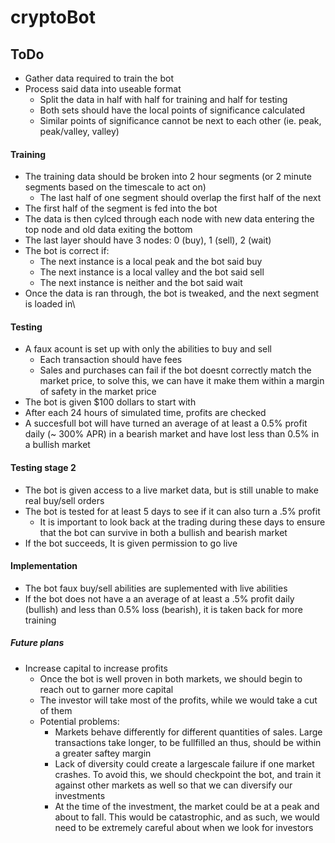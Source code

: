 # cryptoBot

## ToDo

 - Gather data required to train the bot
 - Process said data into useable format
    - Split the data in half with half for training and half for testing
    - Both sets should have the local points of significance calculated
    - Similar points of significance cannot be next to each other (ie. peak, peak/valley, valley)

#### Training
 - The training data should be broken into 2 hour segments (or 2 minute segments based on the timescale to act on)
    - The last half of one segment should overlap the first half of the next
 - The first half of the segment is fed into the bot
 - The data is then cylced through each node with new data entering the top node and old data exiting the bottom
 - The last layer should have 3 nodes: 0 (buy), 1 (sell), 2 (wait)
 - The bot is correct if:
    - The next instance is a local peak and the bot said buy
    - The next instance is a local valley and the bot said sell
    - The next instance is neither and the bot said wait
 - Once the data is ran through, the bot is tweaked, and the next segment is loaded in\


#### Testing
 - A faux acount is set up with only the abilities to buy and sell
    - Each transaction should have fees
    - Sales and purchases can fail if the bot doesnt correctly match the market price, to solve this, we can have it make them within 
      a margin of safety in the market price
 - The bot is given $100 dollars to start with
 - After each 24 hours of simulated time, profits are checked
 - A succesfull bot will have turned an average of at least a 0.5% profit daily (~ 300% APR) in a bearish market and have lost less than 0.5% in a bullish market


#### Testing stage 2 
 - The bot is given access to a live market data, but is still unable to make real buy/sell orders
 - The bot is tested for at least 5 days to see if it can also turn a .5% profit
    - It is important to look back at the trading during these days to ensure that the bot can survive in both a bullish and bearish    market
 - If the bot succeeds, It is given permission to go live


#### Implementation
 - The bot faux buy/sell abilities are suplemented with live abilities
 - If the bot does not have a an average of at least a .5% profit daily (bullish) and less than 0.5% loss (bearish), it is taken back for more training

##### Future plans
 - Increase capital to increase profits
    - Once the bot is well proven in both markets, we should begin to reach out to garner more capital
    - The investor will take most of the profits, while we would take a cut of them
    - Potential problems:
        - Markets behave differently for different quantities of sales. Large transactions take longer, to be fullfilled an thus, should be within a greater saftey margin
        - Lack of diversity could create a largescale failure if one market crashes. To avoid this, we should checkpoint the bot, and train it against other markets as well so that we can diversify our investments
        - At the time of the investment, the market could be at a peak and about to fall. This would be catastrophic, and as such, we would need to be extremely careful about when we look for investors
